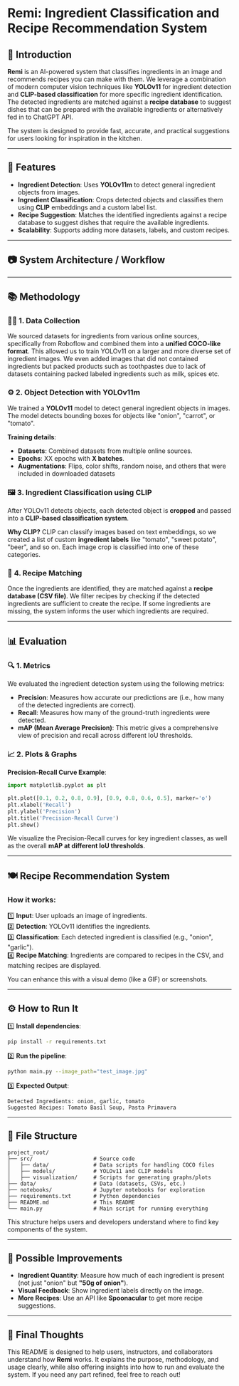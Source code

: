 # Remi: Ingredient Classification and Recipe Recommendation System

## 📘 Introduction
**Remi** is an AI-powered system that classifies ingredients in an image and recommends recipes you can make with them. We leverage a combination of modern computer vision techniques like **YOLOv11** for ingredient detection and **CLIP-based classification** for more specific ingredient identification. The detected ingredients are matched against a **recipe database** to suggest dishes that can be prepared with the available ingredients or alternatively fed in to ChatGPT API.

The system is designed to provide fast, accurate, and practical suggestions for users looking for inspiration in the kitchen.

---

## 🚀 Features
- **Ingredient Detection**: Uses **YOLOv11m** to detect general ingredient objects from images.  
- **Ingredient Classification**: Crops detected objects and classifies them using **CLIP** embeddings and a custom label list.  
- **Recipe Suggestion**: Matches the identified ingredients against a recipe database to suggest dishes that require the available ingredients.  
- **Scalability**: Supports adding more datasets, labels, and custom recipes.  

---

## 📷 System Architecture / Workflow

---

## 📚 Methodology

### 🧑‍🔬 **1. Data Collection**
We sourced datasets for ingredients from various online sources, specifically from Roboflow and combined them into a **unified COCO-like format**. This allowed us to train YOLOv11 on a larger and more diverse set of ingredient images. We even added images that did not contained ingredients but packed products such as toothpastes due to lack of datasets containing packed labeled ingredients such as milk, spices etc. 

### ⚙️ **2. Object Detection with YOLOv11m**
We trained a **YOLOv11** model to detect general ingredient objects in images. The model detects bounding boxes for objects like "onion", "carrot", or "tomato".

**Training details**:
- **Datasets**: Combined datasets from multiple online sources.
- **Epochs**: XX epochs with **X batches**.
- **Augmentations**: Flips, color shifts, random noise, and others that were included in downloaded datasets

### 🖼️ **3. Ingredient Classification using CLIP**
After YOLOv11 detects objects, each detected object is **cropped** and passed into a **CLIP-based classification system**.

**Why CLIP?** CLIP can classify images based on text embeddings, so we created a list of custom **ingredient labels** like "tomato", "sweet potato", "beer", and so on. Each image crop is classified into one of these categories.

### 🍲 **4. Recipe Matching**
Once the ingredients are identified, they are matched against a **recipe database (CSV file)**. We filter recipes by checking if the detected ingredients are sufficient to create the recipe. If some ingredients are missing, the system informs the user which ingredients are required.

---

## 📊 Evaluation

### 🔍 **1. Metrics**
We evaluated the ingredient detection system using the following metrics:
- **Precision**: Measures how accurate our predictions are (i.e., how many of the detected ingredients are correct).
- **Recall**: Measures how many of the ground-truth ingredients were detected.
- **mAP (Mean Average Precision)**: This metric gives a comprehensive view of precision and recall across different IoU thresholds.

### 📈 **2. Plots & Graphs**
**Precision-Recall Curve Example**:
```python
import matplotlib.pyplot as plt

plt.plot([0.1, 0.2, 0.8, 0.9], [0.9, 0.8, 0.6, 0.5], marker='o')
plt.xlabel('Recall')
plt.ylabel('Precision')
plt.title('Precision-Recall Curve')
plt.show()
```

We visualize the Precision-Recall curves for key ingredient classes, as well as the overall **mAP at different IoU thresholds**.

---

## 🍽️ Recipe Recommendation System

### **How it works:**
1️⃣ **Input**: User uploads an image of ingredients.  
2️⃣ **Detection**: YOLOv11 identifies the ingredients.  
3️⃣ **Classification**: Each detected ingredient is classified (e.g., "onion", "garlic").  
4️⃣ **Recipe Matching**: Ingredients are compared to recipes in the CSV, and matching recipes are displayed.  

You can enhance this with a visual demo (like a GIF) or screenshots.

---

## ⚙️ How to Run It

1️⃣ **Install dependencies**:  
```bash
pip install -r requirements.txt
```

2️⃣ **Run the pipeline**:  
```bash
python main.py --image_path="test_image.jpg"
```

3️⃣ **Expected Output**:  
```
Detected Ingredients: onion, garlic, tomato
Suggested Recipes: Tomato Basil Soup, Pasta Primavera
```

---

## 📂 File Structure

```
project_root/
├── src/                   # Source code
│   ├── data/              # Data scripts for handling COCO files
│   ├── models/            # YOLOv11 and CLIP models
│   ├── visualization/     # Scripts for generating graphs/plots
├── data/                  # Data (datasets, CSVs, etc.)
├── notebooks/             # Jupyter notebooks for exploration
├── requirements.txt       # Python dependencies
├── README.md              # This README
└── main.py                # Main script for running everything
```

This structure helps users and developers understand where to find key components of the system.

---

## 🧪 Possible Improvements
- **Ingredient Quantity**: Measure how much of each ingredient is present (not just "onion" but **"50g of onion"**).  
- **Visual Feedback**: Show ingredient labels directly on the image.  
- **More Recipes**: Use an API like **Spoonacular** to get more recipe suggestions.  

---

## 📘 Final Thoughts
This README is designed to help users, instructors, and collaborators understand how **Remi** works. It explains the purpose, methodology, and usage clearly, while also offering insights into how to run and evaluate the system. If you need any part refined, feel free to reach out!

